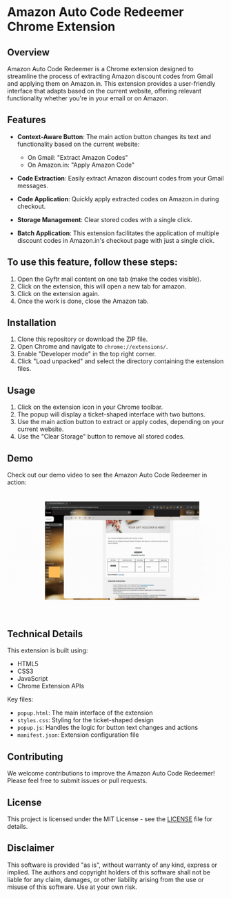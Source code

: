 # Amazon Auto Code Redeemer Chrome Extension

## Overview

Amazon Auto Code Redeemer is a Chrome extension designed to streamline the process of extracting Amazon discount codes from Gmail and applying them on Amazon.in. This extension provides a user-friendly interface that adapts based on the current website, offering relevant functionality whether you're in your email or on Amazon.

## Features

- **Context-Aware Button**: The main action button changes its text and functionality based on the current website:
  - On Gmail: "Extract Amazon Codes"
  - On Amazon.in: "Apply Amazon Code"

- **Code Extraction**: Easily extract Amazon discount codes from your Gmail messages.
- **Code Application**: Quickly apply extracted codes on Amazon.in during checkout.
- **Storage Management**: Clear stored codes with a single click.
- **Batch Application**: This extension facilitates the application of multiple discount codes in Amazon.in's checkout page with just a single click. 

## To use this feature, follow these steps:

   1. Open the Gyftr mail content on one tab (make the codes visible).
   2. Click on the extension, this will open a new tab for amazon.
   3. Click on the extension again.
   4. Once the work is done, close the Amazon tab. 

## Installation

1. Clone this repository or download the ZIP file.
2. Open Chrome and navigate to `chrome://extensions/`.
3. Enable "Developer mode" in the top right corner.
4. Click "Load unpacked" and select the directory containing the extension files.

## Usage

1. Click on the extension icon in your Chrome toolbar.
2. The popup will display a ticket-shaped interface with two buttons.
3. Use the main action button to extract or apply codes, depending on your current website.
4. Use the "Clear Storage" button to remove all stored codes.

## Demo

Check out our demo video to see the Amazon Auto Code Redeemer in action:

![Watch the demo video](demoAutoGyftr.gif)

## Technical Details

This extension is built using:
- HTML5
- CSS3
- JavaScript
- Chrome Extension APIs

Key files:
- `popup.html`: The main interface of the extension
- `styles.css`: Styling for the ticket-shaped design
- `popup.js`: Handles the logic for button text changes and actions
- `manifest.json`: Extension configuration file

## Contributing

We welcome contributions to improve the Amazon Auto Code Redeemer! Please feel free to submit issues or pull requests.

## License

This project is licensed under the MIT License - see the [LICENSE](LICENSE) file for details.

## Disclaimer

This software is provided "as is", without warranty of any kind, express or implied. The authors and copyright holders of this software shall not be liable for any claim, damages, or other liability arising from the use or misuse of this software. Use at your own risk.
